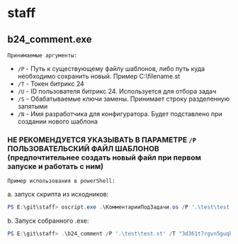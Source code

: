 # staff
## b24_comment.exe  
	Принимаемые аргументы: 
* `/P` - Путь к существующему файлу шаблонов, либо путь куда необходимо сохранить новый. Пример С:\filename.st
* `/T` - Токен битрикс 24
* `/U` - ID пользователя битрикс 24. Используется для отбора задач
* `/S` - Обабатываемые ключи замены. Принимает строку разделенную запятыми
* `/N` - Имя разработчика для конфигуратора. Будет подставлено при создании нового шаблона

### НЕ РЕКОМЕНДУЕТСЯ УКАЗЫВАТЬ В ПАРАМЕТРЕ `/Р` ПОЛЬЗОВАТЕЛЬСКИЙ ФАЙЛ ШАБЛОНОВ (предпочтительнее создать новый файл при первом запуске и работать с ним)

	Пример использования в powerShell:
a. запуск скрипта из исходников:
```powershell
PS E:\git\staff> oscript.exe .\КомментарииПодЗадачи.os /P '.\test\test.st' /T "3d361t7rgvn5guqk" /U "13583" /S "коммент" /N 'Нечуй Левицкий'
```
b. Запуск собранного .ехе:
```powershell
PS E:\git\staff> .\b24_comment /P '.\test\test.st' /T "3d361t7rgvn5guqk" /U "13783" /S "коммент" /N 'Нечуй Левицкий'
```

